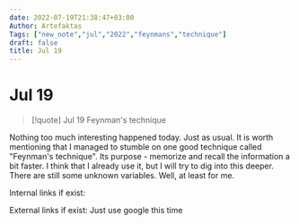 ```yaml
---
date: 2022-07-19T21:38:47+03:00
Author: Artefaktas
Tags: ["new_note","jul","2022","feynmans","technique"]
draft: false
title: Jul 19
---
```


# Jul 19

> [!quote] Jul 19
> Feynman's technique

Nothing too much interesting happened today. Just as usual. It is worth mentioning that I managed to stumble on one good technique called "Feynman's technique". Its purpose - memorize and recall the information a bit faster. I think that I already use it, but I will try to dig into this deeper. There are still some unknown variables. Well, at least for me. 

Internal links if exist:

External links if exist: Just use google this time
